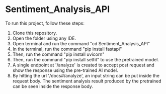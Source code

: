 # Sentiment_Analysis_API
To run this project, follow these steps:
1. Clone this repository.
2. Open the folder using any IDE.
3. Open terminal and run the command "cd Sentiment_Analysis_API"
4. In the terminal, run the command "pip install fastapi"
5. Then, run the command "pip install uvicorn"
6. Then, run the command "pip install setfit" to use the pretrained model.
7. A single endpoint at '/analyze' is created to accept post request and show the response using the pre-trained AI model.
8. By hitting the url '/docs#/analyze', an input string can be put inside the request body. The sentiment analysis result produced by the pretrained can be seen inside the response body.
